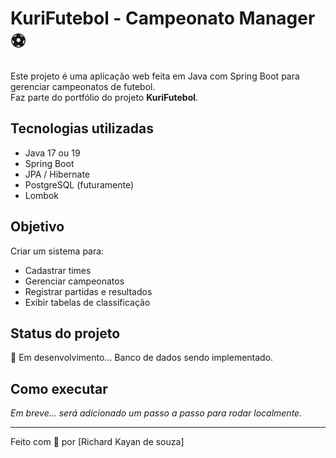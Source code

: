 # KuriFutebol - Campeonato Manager ⚽

Este projeto é uma aplicação web feita em Java com Spring Boot para gerenciar campeonatos de futebol.  
Faz parte do portfólio do projeto **KuriFutebol**.

## Tecnologias utilizadas

- Java 17 ou 19
- Spring Boot
- JPA / Hibernate
- PostgreSQL (futuramente)
- Lombok

## Objetivo

Criar um sistema para:

- Cadastrar times
- Gerenciar campeonatos
- Registrar partidas e resultados
- Exibir tabelas de classificação

## Status do projeto

🚧 Em desenvolvimento... Banco de dados sendo implementado.

## Como executar

*Em breve... será adicionado um passo a passo para rodar localmente.*

---

Feito com 💙 por [Richard Kayan de souza]
